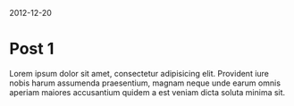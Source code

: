 <time>2012-12-20</time>
# Post 1

Lorem ipsum dolor sit amet, consectetur adipisicing elit. Provident iure nobis harum assumenda praesentium, magnam neque unde earum omnis aperiam maiores accusantium quidem a est veniam dicta soluta minima sit.
